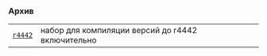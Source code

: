 ### Архив

|      |      |
|:---- |:---- |
| [`r4442`](./r4442.b64) | набор для компиляции версий до r4442 включительно |

